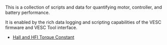 This is a collection of scripts and data for quantifying motor, controller, and battery performance.

It is enabled by the rich data logging and scripting capabilities of the VESC firmware and VESC Tool interface.

- [Hall and HFI Torque Constant](./Hall-HFI-torque/)